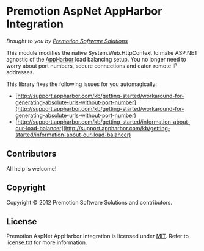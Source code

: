# Premotion AspNet AppHarbor Integration
*Brought to you by [Premotion Software Solutions](http://www.premotion.nl/ "Premotion Software Solutions")*

This module modifies the native System.Web.HttpContext to make ASP.NET agnostic of the [AppHarbor](https://appharbor.com/ "AppHarbor") load balancing setup. You no longer need to worry about port numbers, secure connections and eaten remote IP addresses.

This library fixes the following issues for you automagically:

* [http://support.appharbor.com/kb/getting-started/workaround-for-generating-absolute-urls-without-port-number](http://support.appharbor.com/kb/getting-started/workaround-for-generating-absolute-urls-without-port-number)
* [http://support.appharbor.com/kb/getting-started/information-about-our-load-balancer](http://support.appharbor.com/kb/getting-started/information-about-our-load-balancer)

## Contributors

All help is welcome!

## Copyright

Copyright © 2012 Premotion Software Solutions and contributors.

## License

Premotion AspNet AppHarbor Integration is licensed under [MIT](http://www.opensource.org/licenses/mit-license.php "Read more about the MIT license form"). Refer to license.txt for more information.